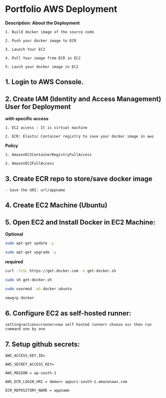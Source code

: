 # Portfolio AWS Deployment

**Description: About the Deployment**

```
1. Build docker image of the source code

2. Push your docker image to ECR

3. Launch Your EC2 

4. Pull Your image from ECR in EC2

5. Lauch your docker image in EC2
```

## 1. Login to AWS Console.

## 2. Create IAM (Identity and Access Management) User for Deployment


**with specific access**
```
1. EC2 access : It is virtual machine

2. ECR: Elastic Container registry to save your docker image in aws
```

**Policy**

```
1. AmazonEC2ContainerRegistryFullAccess

2. AmazonEC2FullAccess
```

## 3. Create ECR repo to store/save docker image

```
- Save the URI: url/appname
```

## 4. Create EC2 Machine (Ubuntu)


## 5. Open EC2 and Install Docker in EC2 Machine:

**Optional**

```bash
sudo apt-get update -y

sudo apt-get upgrade -y
```

**required**

```bash
curl -fsSL https://get.docker.com -o get-docker.sh

sudo sh get-docker.sh

sudo usermod -aG docker ubuntu

newgrp docker
```

## 6. Configure EC2 as self-hosted runner:

```
setting>actions>runner>new self hosted runner> choose os> then run command one by one
```

## 7. Setup github secrets:

```
AWS_ACCESS_KEY_ID=

AWS_SECRET_ACCESS_KEY=

AWS_REGION = ap-south-1

AWS_ECR_LOGIN_URI = demo>> appuri-south-1.amazonaws.com

ECR_REPOSITORY_NAME = appname
```